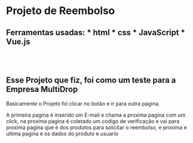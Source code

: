 <h1> Projeto de Reembolso </h1>
<h2>Ferramentas usadas:
* html 
* css
* JavaScript
* Vue.js </h2>
<br>
<br>
<h2> Esse Projeto que fiz, foi como um teste para a Empresa MultiDrop</h2>
<p>Basicamente o Projeto foi clicar no botão e ir para outra pagina. </p>
<p>A primeira pagina é inserido um E-mail e chama a proxima pagina com um click, na proxima pagina é coletado um codigo de verificação e vai para proxima pagina que é dos produtos para solicitar o reembolso, e proxima e ultima pagina é os dados do produto e usuario</p>


